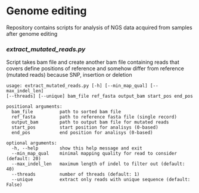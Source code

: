 # Genome editing

Repository contains scripts for analysis of NGS data acquired from samples after genome editing

### ***extract_mutated_reads.py***
Script takes bam file and create another bam file containing reads that 
covers define positions of reference and somehow differ from reference 
(mutated reads) because SNP, insertion or deletion

```
usage: extract_mutated_reads.py [-h] [--min_map_qual] [--max_indel_len] 
[--threads] [--unique] bam_file ref_fasta output_bam start_pos end_pos

positional arguments:
  bam_file          path to sorted bam file
  ref_fasta         path to reference fasta file (single record)
  output_bam        path to output bam file for mutated reads
  start_pos         start position for analisys (0-based)
  end_pos           end position for analisys (0-based)

optional arguments:
  -h, --help        show this help message and exit
  --min_map_qual    minimal mapping quality for read to consider (default: 20)
  --max_indel_len   maximum length of indel to filter out (default: 40)
  --threads         number of threads (default: 1)
  --unique          extract only reads with unique sequence (default: False)

```
